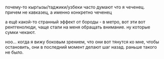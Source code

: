 почему-то кыргызы/таджики/узбеки часто думают что я чеченец. причем не кавказец, а именно конкретно чеченец

а ещё какой-то странный эффект от бороды - в метро, вот эти вот рентгенолюди, чаще стали на меня обращать внимание. ну которые сумки чекают.

ноо... когда я вижу боковым зрением, что они вот тянутся ко мне, чтобы остановить, они в последний момент делают шаг назад. раньше такого не было.